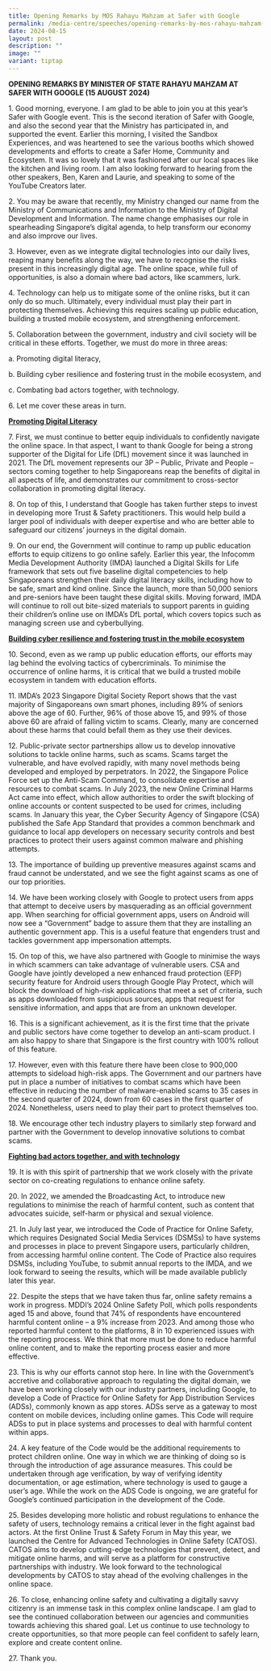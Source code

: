 ```yaml
---
title: Opening Remarks by MOS Rahayu Mahzam at Safer with Google
permalink: /media-centre/speeches/opening-remarks-by-mos-rahayu-mahzam-at-safer-with-google/
date: 2024-08-15
layout: post
description: ""
image: ""
variant: tiptap
---
```

<p><strong>OPENING REMARKS BY MINISTER OF STATE RAHAYU MAHZAM AT SAFER WITH GOOGLE (15 AUGUST 2024)</strong>
</p>
<p>1. Good morning, everyone. I am glad to be able to join you at this year’s
Safer with Google event. This is the second iteration of Safer with Google,
and also the second year that the Ministry has participated in, and supported
the event. Earlier this morning, I visited the Sandbox Experiences, and
was heartened to see the various booths which showed developments and efforts
to create a Safer Home, Community and Ecosystem. It was so lovely that
it was fashioned after our local spaces like the kitchen and living room.
I am also looking forward to hearing from the other speakers, Ben, Karen
and Laurie, and speaking to some of the YouTube Creators later.</p>
<p>2. You may be aware that recently, my Ministry changed our name from the
Ministry of Communications and Information to the Ministry of Digital Development
and Information. The name change emphasises our role in spearheading Singapore’s
digital agenda, to help transform our economy and also improve our lives.</p>
<p>3. However, even as we integrate digital technologies into our daily lives,
reaping many benefits along the way, we have to recognise the risks present
in this increasingly digital age. The online space, while full of opportunities,
is also a domain where bad actors, like scammers, lurk.</p>
<p>4. Technology can help us to mitigate some of the online risks, but it
can only do so much. Ultimately, every individual must play their part
in protecting themselves. Achieving this requires scaling up public education,
building a trusted mobile ecosystem, and strengthening enforcement.</p>
<p>5. Collaboration between the government, industry and civil society will
be critical in these efforts. Together, we must do more in three areas:</p>
<p>a. Promoting digital literacy,</p>
<p>b. Building cyber resilience and fostering trust in the mobile ecosystem,
and</p>
<p>c. Combating bad actors together, with technology.</p>
<p>6. Let me cover these areas in turn.</p>
<p><strong><u>Promoting Digital Literacy</u></strong>
</p>
<p>7. First, we must continue to better equip individuals to confidently
navigate the online space. In that aspect, I want to thank Google for being
a strong supporter of the Digital for Life (DfL) movement since it was
launched in 2021. The DfL movement represents our 3P – Public, Private
and People – sectors coming together to help Singaporeans reap the benefits
of digital in all aspects of life, and demonstrates our commitment to cross-sector
collaboration in promoting digital literacy.</p>
<p>8. On top of this, I understand that Google has taken further steps to
invest in developing more Trust &amp; Safety practitioners. This would
help build a larger pool of individuals with deeper expertise and who are
better able to safeguard our citizens’ journeys in the digital domain.</p>
<p>9. On our end, the Government will continue to ramp up public education
efforts to equip citizens to go online safely. Earlier this year, the Infocomm
Media Development Authority (IMDA) launched a Digital Skills for Life framework
that sets out five baseline digital competencies to help Singaporeans strengthen
their daily digital literacy skills, including how to be safe, smart and
kind online. Since the launch, more than 50,000 seniors and pre-seniors
have been taught these digital skills. Moving forward, IMDA will continue
to roll out bite-sized materials to support parents in guiding their children’s
online use on IMDA’s DfL portal, which covers topics such as managing screen
use and cyberbullying.</p>
<p><strong><u>Building cyber resilience and fostering trust in the mobile ecosystem</u></strong>
</p>
<p>10. Second, even as we ramp up public education efforts, our efforts may
lag behind the evolving tactics of cybercriminals. To minimise the occurrence
of online harms, it is critical that we build a trusted mobile ecosystem
in tandem with education efforts.</p>
<p>11. IMDA’s 2023 Singapore Digital Society Report shows that the vast majority
of Singaporeans own smart phones, including 89% of seniors above the age
of 60. Further, 96% of those above 15, and 99% of those above 60 are afraid
of falling victim to scams. Clearly, many are concerned about these harms
that could befall them as they use their devices.</p>
<p>12. Public-private sector partnerships allow us to develop innovative
solutions to tackle online harms, such as scams. Scams target the vulnerable,
and have evolved rapidly, with many novel methods being developed and employed
by perpetrators. In 2022, the Singapore Police Force set up the Anti-Scam
Command, to consolidate expertise and resources to combat scams. In July
2023, the new Online Criminal Harms Act came into effect, which allow authorities
to order the swift blocking of online accounts or content suspected to
be used for crimes, including scams. In January this year, the Cyber Security
Agency of Singapore (CSA) published the Safe App Standard that provides
a common benchmark and guidance to local app developers on necessary security
controls and best practices to protect their users against common malware
and phishing attempts.</p>
<p>13. The importance of building up preventive measures against scams and
fraud cannot be understated, and we see the fight against scams as one
of our top priorities.</p>
<p>14. We have been working closely with Google to protect users from apps
that attempt to deceive users by masquerading as an official government
app. When searching for official government apps, users on Android will
now see a “Government” badge to assure them that they are installing an
authentic government app. This is a useful feature that engenders trust
and tackles government app impersonation attempts.</p>
<p>15. On top of this, we have also partnered with Google to minimise the
ways in which scammers can take advantage of vulnerable users. CSA and
Google have jointly developed a new enhanced fraud protection (EFP) security
feature for Android users through Google Play Protect, which will block
the download of high-risk applications that meet a set of criteria, such
as apps downloaded from suspicious sources, apps that request for sensitive
information, and apps that are from an unknown developer.</p>
<p>16. This is a significant achievement, as it is the first time that the
private and public sectors have come together to develop an anti-scam product.
I am also happy to share that Singapore is the first country with 100%
rollout of this feature.</p>
<p>17. However, even with this feature there have been close to 900,000 attempts
to sideload high-risk apps. The Government and our partners have put in
place a number of initiatives to combat scams which have been effective
in reducing the number of malware-enabled scams to 35 cases in the second
quarter of 2024, down from 60 cases in the first quarter of 2024. Nonetheless,
users need to play their part to protect themselves too.</p>
<p>18. We encourage other tech industry players to similarly step forward
and partner with the Government to develop innovative solutions to combat
scams.</p>
<p><strong><u>Fighting bad actors together, and with technology</u></strong>
</p>
<p>19. It is with this spirit of partnership that we work closely with the
private sector on co-creating regulations to enhance online safety.</p>
<p>20. In 2022, we amended the Broadcasting Act, to introduce new regulations
to minimise the reach of harmful content, such as content that advocates
suicide, self-harm or physical and sexual violence.</p>
<p>21. In July last year, we introduced the Code of Practice for Online Safety,
which requires Designated Social Media Services (DSMSs) to have systems
and processes in place to prevent Singapore users, particularly children,
from accessing harmful online content. The Code of Practice also requires
DSMSs, including YouTube, to submit annual reports to the IMDA, and we
look forward to seeing the results, which will be made available publicly
later this year.</p>
<p>22. Despite the steps that we have taken thus far, online safety remains
a work in progress. MDDI’s 2024 Online Safety Poll, which polls respondents
aged 15 and above, found that 74% of respondents have encountered harmful
content online – a 9% increase from 2023. And among those who reported
harmful content to the platforms, 8 in 10 experienced issues with the reporting
process. We think that more must be done to reduce harmful online content,
and to make the reporting process easier and more effective.</p>
<p>23. This is why our efforts cannot stop here. In line with the Government’s
accretive and collaborative approach to regulating the digital domain,
we have been working closely with our industry partners, including Google,
to develop a Code of Practice for Online Safety for App Distribution Services
(ADSs), commonly known as app stores. ADSs serve as a gateway to most content
on mobile devices, including online games. This Code will require ADSs
to put in place systems and processes to deal with harmful content within
apps.</p>
<p>24. A key feature of the Code would be the additional requirements to
protect children online. One way in which we are thinking of doing so is
through the introduction of age assurance measures. This could be undertaken
through age verification, by way of verifying identity documentation, or
age estimation, where technology is used to gauge a user’s age. While the
work on the ADS Code is ongoing, we are grateful for Google’s continued
participation in the development of the Code.</p>
<p>25. Besides developing more holistic and robust regulations to enhance
the safety of users, technology remains a critical lever in the fight against
bad actors. At the first Online Trust &amp; Safety Forum in May this year,
we launched the Centre for Advanced Technologies in Online Safety (CATOS).
CATOS aims to develop cutting-edge technologies that prevent, detect, and
mitigate online harms, and will serve as a platform for constructive partnerships
with industry. We look forward to the technological developments by CATOS
to stay ahead of the evolving challenges in the online space.</p>
<p>26. To close, enhancing online safety and cultivating a digitally savvy
citizenry is an immense task in this complex online landscape. I am glad
to see the continued collaboration between our agencies and communities
towards achieving this shared goal. Let us continue to use technology to
create opportunities, so that more people can feel confident to safely
learn, explore and create content online.</p>
<p>27. Thank you.</p>